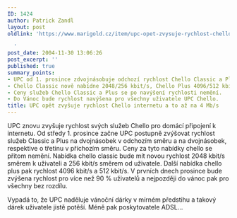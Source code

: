 ```yaml
---
ID: 1424
author: Patrick Zandl
layout: post
oldlink: 'https://www.marigold.cz/item/upc-opet-zvysuje-rychlost-chello-internetu-a-to-az-na-4-mb-s

  '
post_date: 2004-11-30 13:06:26
post_excerpt: ''
published: true
summary_points:
- UPC od 1. prosince zdvojnásobuje odchozí rychlost Chello Classic a Plus.
- Chello Classic nově nabídne 2048/256 kbit/s, Chello Plus 4096/512 kbit/s.
- Ceny služeb Chello Classic a Plus se po navýšení rychlosti nemění.
- Do Vánoc bude rychlost navýšena pro všechny uživatele UPC Chello.
title: UPC opět zvyšuje rychlost Chello internetu a to až na 4 Mb/s
---
```


<p>
UPC znovu zvyšuje rychlost svých služeb Chello pro domácí připojení k internetu. Od středy 1. prosince začne UPC postupně zvýšovat rychlost služeb Classic a Plus na dvojnásobek v odchozím směru a na dvojnásobek, respektive o třetinu v příchozím směru. Ceny za tyto nabídky chello se přitom nemění. Nabídka chello classic bude mít novou rychlost 2048 kbit/s směrem k uživateli a 256 kbit/s směrem od uživatele. Další nabídka chello plus pak rychlost 4096 kbit/s a 512 kbit/s. V prvních dnech prosince bude zvýšena rychlost pro více než 90 % uživatelů a nejpozději do vánoc pak pro všechny bez rozdílu.</p>

<p>
Vypadá to, že UPC naděluje vánoční dárky v mírném předstihu a takový dárek uživatele jistě potěší. Méně pak poskytovatele ADSL&#8230;
</p>